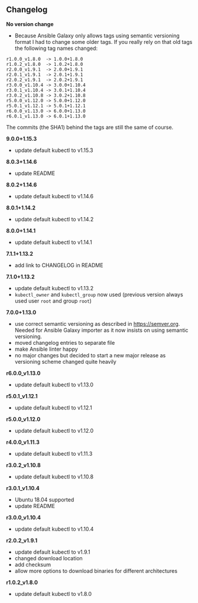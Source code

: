 Changelog
---------

**No version change**

- Because Ansible Galaxy only allows tags using semantic versioning format I had to change some older tags. If you really rely on that old tags the following tag names changed:

```
r1.0.0_v1.8.0  -> 1.0.0+1.8.0
r1.0.2_v1.8.0  -> 1.0.2+1.8.0
r2.0.0_v1.9.1  -> 2.0.0+1.9.1
r2.0.1_v1.9.1  -> 2.0.1+1.9.1
r2.0.2_v1.9.1  -> 2.0.2+1.9.1
r3.0.0_v1.10.4 -> 3.0.0+1.10.4
r3.0.1_v1.10.4 -> 3.0.1+1.10.4
r3.0.2_v1.10.8 -> 3.0.2+1.10.8
r5.0.0_v1.12.0 -> 5.0.0+1.12.0
r5.0.1_v1.12.1 -> 5.0.1+1.12.1
r6.0.0_v1.13.0 -> 6.0.0+1.13.0
r6.0.1_v1.13.0 -> 6.0.1+1.13.0
```

The commits (the SHA1) behind the tags are still the same of course.

**9.0.0+1.15.3**

- update default kubectl to v1.15.3

**8.0.3+1.14.6**

- update README

**8.0.2+1.14.6**

- update default kubectl to v1.14.6

**8.0.1+1.14.2**

- update default kubectl to v1.14.2

**8.0.0+1.14.1**

- update default kubectl to v1.14.1

**7.1.1+1.13.2**

- add link to CHANGELOG in README

**7.1.0+1.13.2**

- update default kubectl to v1.13.2
- `kubectl_owner` and `kubectl_group` now used (previous version always used user `root` and group `root`)

**7.0.0+1.13.0**

- use correct semantic versioning as described in https://semver.org. Needed for Ansible Galaxy importer as it now insists on using semantic versioning.
- moved changelog entries to separate file
- make Ansible linter happy
- no major changes but decided to start a new major release as versioning scheme changed quite heavily

**r6.0.0_v1.13.0**

- update default kubectl to v1.13.0

**r5.0.1_v1.12.1**

- update default kubectl to v1.12.1

**r5.0.0_v1.12.0**

- update default kubectl to v1.12.0

**r4.0.0_v1.11.3**

- update default kubectl to v1.11.3

**r3.0.2_v1.10.8**

- update default kubectl to v1.10.8

**r3.0.1_v1.10.4**

- Ubuntu 18.04 supported
- update README

**r3.0.0_v1.10.4**

- update default kubectl to v1.10.4

**r2.0.2_v1.9.1**

- update default kubectl to v1.9.1
- changed download location
- add checksum
- allow more options to download binaries for different architectures

**r1.0.2_v1.8.0**

- update default kubectl to v1.8.0
